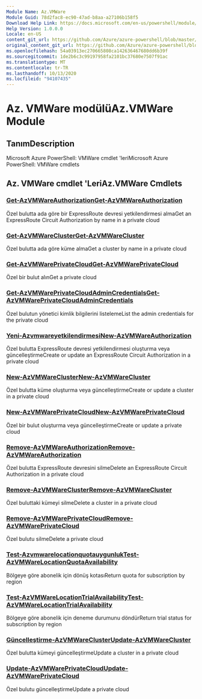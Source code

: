 ```yaml
---
Module Name: Az.VMWare
Module Guid: 78d2fac8-ec90-47ad-b8aa-a27106b158f5
Download Help Link: https://docs.microsoft.com/en-us/powershell/module/az.vmware
Help Version: 1.0.0.0
Locale: en-US
content_git_url: https://github.com/Azure/azure-powershell/blob/master/src/VMWare/help/Az.VMWare.md
original_content_git_url: https://github.com/Azure/azure-powershell/blob/master/src/VMWare/help/Az.VMWare.md
ms.openlocfilehash: 54a03913ec270665808ca142636467680dd6b39f
ms.sourcegitcommit: 1de2b6c3c99197958fa2101bc37680e7507f91ac
ms.translationtype: MT
ms.contentlocale: tr-TR
ms.lasthandoff: 10/13/2020
ms.locfileid: "94107435"
---
```

# <span data-ttu-id="ba03f-101">Az. VMWare modülü</span><span class="sxs-lookup"><span data-stu-id="ba03f-101">Az.VMWare Module</span></span>
## <span data-ttu-id="ba03f-102">Tanım</span><span class="sxs-lookup"><span data-stu-id="ba03f-102">Description</span></span>
<span data-ttu-id="ba03f-103">Microsoft Azure PowerShell: VMWare cmdlet 'leri</span><span class="sxs-lookup"><span data-stu-id="ba03f-103">Microsoft Azure PowerShell: VMWare cmdlets</span></span>

## <span data-ttu-id="ba03f-104">Az. VMWare cmdlet 'Leri</span><span class="sxs-lookup"><span data-stu-id="ba03f-104">Az.VMWare Cmdlets</span></span>
### [<span data-ttu-id="ba03f-105">Get-AzVMWareAuthorization</span><span class="sxs-lookup"><span data-stu-id="ba03f-105">Get-AzVMWareAuthorization</span></span>](Get-AzVMWareAuthorization.md)
<span data-ttu-id="ba03f-106">Özel bulutta ada göre bir ExpressRoute devresi yetkilendirmesi alma</span><span class="sxs-lookup"><span data-stu-id="ba03f-106">Get an ExpressRoute Circuit Authorization by name in a private cloud</span></span>

### [<span data-ttu-id="ba03f-107">Get-AzVMWareCluster</span><span class="sxs-lookup"><span data-stu-id="ba03f-107">Get-AzVMWareCluster</span></span>](Get-AzVMWareCluster.md)
<span data-ttu-id="ba03f-108">Özel bulutta ada göre küme alma</span><span class="sxs-lookup"><span data-stu-id="ba03f-108">Get a cluster by name in a private cloud</span></span>

### [<span data-ttu-id="ba03f-109">Get-AzVMWarePrivateCloud</span><span class="sxs-lookup"><span data-stu-id="ba03f-109">Get-AzVMWarePrivateCloud</span></span>](Get-AzVMWarePrivateCloud.md)
<span data-ttu-id="ba03f-110">Özel bir bulut alın</span><span class="sxs-lookup"><span data-stu-id="ba03f-110">Get a private cloud</span></span>

### [<span data-ttu-id="ba03f-111">Get-AzVMWarePrivateCloudAdminCredentials</span><span class="sxs-lookup"><span data-stu-id="ba03f-111">Get-AzVMWarePrivateCloudAdminCredentials</span></span>](Get-AzVMWarePrivateCloudAdminCredentials.md)
<span data-ttu-id="ba03f-112">Özel bulutun yönetici kimlik bilgilerini listeleme</span><span class="sxs-lookup"><span data-stu-id="ba03f-112">List the admin credentials for the private cloud</span></span>

### [<span data-ttu-id="ba03f-113">Yeni-Azvmwareyetkilendirmesi</span><span class="sxs-lookup"><span data-stu-id="ba03f-113">New-AzVMWareAuthorization</span></span>](New-AzVMWareAuthorization.md)
<span data-ttu-id="ba03f-114">Özel bulutta ExpressRoute devresi yetkilendirmesi oluşturma veya güncelleştirme</span><span class="sxs-lookup"><span data-stu-id="ba03f-114">Create or update an ExpressRoute Circuit Authorization in a private cloud</span></span>

### [<span data-ttu-id="ba03f-115">New-AzVMWareCluster</span><span class="sxs-lookup"><span data-stu-id="ba03f-115">New-AzVMWareCluster</span></span>](New-AzVMWareCluster.md)
<span data-ttu-id="ba03f-116">Özel bulutta küme oluşturma veya güncelleştirme</span><span class="sxs-lookup"><span data-stu-id="ba03f-116">Create or update a cluster in a private cloud</span></span>

### [<span data-ttu-id="ba03f-117">New-AzVMWarePrivateCloud</span><span class="sxs-lookup"><span data-stu-id="ba03f-117">New-AzVMWarePrivateCloud</span></span>](New-AzVMWarePrivateCloud.md)
<span data-ttu-id="ba03f-118">Özel bir bulut oluşturma veya güncelleştirme</span><span class="sxs-lookup"><span data-stu-id="ba03f-118">Create or update a private cloud</span></span>

### [<span data-ttu-id="ba03f-119">Remove-AzVMWareAuthorization</span><span class="sxs-lookup"><span data-stu-id="ba03f-119">Remove-AzVMWareAuthorization</span></span>](Remove-AzVMWareAuthorization.md)
<span data-ttu-id="ba03f-120">Özel bulutta ExpressRoute devresini silme</span><span class="sxs-lookup"><span data-stu-id="ba03f-120">Delete an ExpressRoute Circuit Authorization in a private cloud</span></span>

### [<span data-ttu-id="ba03f-121">Remove-AzVMWareCluster</span><span class="sxs-lookup"><span data-stu-id="ba03f-121">Remove-AzVMWareCluster</span></span>](Remove-AzVMWareCluster.md)
<span data-ttu-id="ba03f-122">Özel buluttaki kümeyi silme</span><span class="sxs-lookup"><span data-stu-id="ba03f-122">Delete a cluster in a private cloud</span></span>

### [<span data-ttu-id="ba03f-123">Remove-AzVMWarePrivateCloud</span><span class="sxs-lookup"><span data-stu-id="ba03f-123">Remove-AzVMWarePrivateCloud</span></span>](Remove-AzVMWarePrivateCloud.md)
<span data-ttu-id="ba03f-124">Özel bulutu silme</span><span class="sxs-lookup"><span data-stu-id="ba03f-124">Delete a private cloud</span></span>

### [<span data-ttu-id="ba03f-125">Test-Azvmwarelocationquotauygunluk</span><span class="sxs-lookup"><span data-stu-id="ba03f-125">Test-AzVMWareLocationQuotaAvailability</span></span>](Test-AzVMWareLocationQuotaAvailability.md)
<span data-ttu-id="ba03f-126">Bölgeye göre abonelik için dönüş kotası</span><span class="sxs-lookup"><span data-stu-id="ba03f-126">Return quota for subscription by region</span></span>

### [<span data-ttu-id="ba03f-127">Test-AzVMWareLocationTrialAvailability</span><span class="sxs-lookup"><span data-stu-id="ba03f-127">Test-AzVMWareLocationTrialAvailability</span></span>](Test-AzVMWareLocationTrialAvailability.md)
<span data-ttu-id="ba03f-128">Bölgeye göre abonelik için deneme durumunu döndür</span><span class="sxs-lookup"><span data-stu-id="ba03f-128">Return trial status for subscription by region</span></span>

### [<span data-ttu-id="ba03f-129">Güncelleştirme-AzVMWareCluster</span><span class="sxs-lookup"><span data-stu-id="ba03f-129">Update-AzVMWareCluster</span></span>](Update-AzVMWareCluster.md)
<span data-ttu-id="ba03f-130">Özel bulutta kümeyi güncelleştirme</span><span class="sxs-lookup"><span data-stu-id="ba03f-130">Update a cluster in a private cloud</span></span>

### [<span data-ttu-id="ba03f-131">Update-AzVMWarePrivateCloud</span><span class="sxs-lookup"><span data-stu-id="ba03f-131">Update-AzVMWarePrivateCloud</span></span>](Update-AzVMWarePrivateCloud.md)
<span data-ttu-id="ba03f-132">Özel bulutu güncelleştirme</span><span class="sxs-lookup"><span data-stu-id="ba03f-132">Update a private cloud</span></span>

